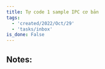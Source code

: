 ```yaml
---
title: Tự code 1 sample IPC cơ bản
tags:
  - 'created/2022/Oct/29'
  - 'tasks/inbox'
is_done: False
---
```


## Notes:
